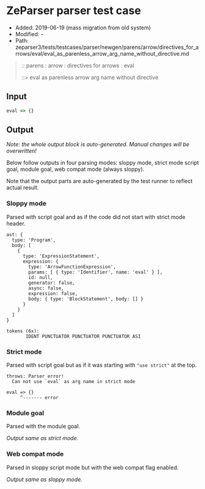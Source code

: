# ZeParser parser test case

- Added: 2019-06-19 (mass migration from old system)
- Modified: -
- Path: zeparser3/tests/testcases/parser/newgen/parens/arrow/directives_for_arrows/eval/eval_as_parenless_arrow_arg_name_without_directive.md

> :: parens : arrow : directives for arrows : eval
>
> ::> eval as parenless arrow arg name without directive

## Input

`````js
eval => {}
`````

## Output

_Note: the whole output block is auto-generated. Manual changes will be overwritten!_

Below follow outputs in four parsing modes: sloppy mode, strict mode script goal, module goal, web compat mode (always sloppy).

Note that the output parts are auto-generated by the test runner to reflect actual result.

### Sloppy mode

Parsed with script goal and as if the code did not start with strict mode header.

`````
ast: {
  type: 'Program',
  body: [
    {
      type: 'ExpressionStatement',
      expression: {
        type: 'ArrowFunctionExpression',
        params: [ { type: 'Identifier', name: 'eval' } ],
        id: null,
        generator: false,
        async: false,
        expression: false,
        body: { type: 'BlockStatement', body: [] }
      }
    }
  ]
}

tokens (6x):
       IDENT PUNCTUATOR PUNCTUATOR PUNCTUATOR ASI
`````

### Strict mode

Parsed with script goal but as if it was starting with `"use strict"` at the top.

`````
throws: Parser error!
  Can not use `eval` as arg name in strict mode

eval => {}
     ^------- error
`````


### Module goal

Parsed with the module goal.

_Output same as strict mode._

### Web compat mode

Parsed in sloppy script mode but with the web compat flag enabled.

_Output same as sloppy mode._

